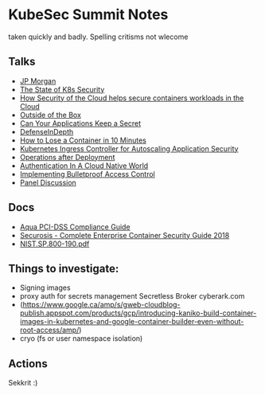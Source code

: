 # KubeSec Summit Notes

taken quickly and badly. Spelling critisms not wlecome

## Talks

* [JP Morgan](JPMorgan.md)
* [The State of K8s Security](stateOfK8sSecurity.md)
* [How Security of the Cloud helps secure containers workloads in the Cloud](AWSSecurityOfCloud.md)
* [Outside of the Box](OutsideTheBox.md)
* [Can Your Applications Keep a Secret](CanYourApplicationsKeepASecret.md)
* [DefenseInDepth](DefenseInDepth.md)
* [How to Lose a Container in 10 Minutes](HowToLoseAContainerIn10Minutes.md)
* [Kubernetes Ingress Controller for Autoscaling Application Security](KubernetesIngressControllerforAutoscalingApplicationSecurity.md)
* [Operations after Deployment](OpsAfterDeployment.md)
* [Authentication In A Cloud Native World](AuthInACloudNativeWorld.md)
* [Implementing Bulletproof Access Control](ImplementingBulletproofAccessControl.pdf)
* [Panel Discussion](PanelDiscussion.md)

## Docs
* [Aqua PCI-DSS Compliance Guide](AquaPCI-DSSComplianceGuide.pdf)
* [Securosis - Complete Enterprise Container Security Guide 2018](SecurosisCompleteEnterpriseContainerSecurityGuide2018.pdf)
* [NIST.SP.800-190.pdf](NIST.SP.800-190.pdf)

## Things to investigate:
* Signing images
* proxy auth for secrets management Secretless Broker cyberark.com
* (https://www.google.ca/amp/s/gweb-cloudblog-publish.appspot.com/products/gcp/introducing-kaniko-build-container-images-in-kubernetes-and-google-container-builder-even-without-root-access/amp/)
* cryo (fs or user namespace isolation)

## Actions
Sekkrit :) 
